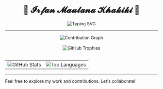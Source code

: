 
<h1 align="center">
  🌸 𝓘𝓻𝓯𝓪𝓷 𝓜𝓪𝓾𝓵𝓪𝓷𝓪 𝓚𝓱𝓪𝓴𝓲𝓴𝓲 🌸
</h1>

<p align="center">
  <img src="https://readme-typing-svg.herokuapp.com?font=Fira+Code&duration=3000&pause=1000&color=F7971E&center=true&vCenter=true&width=435&lines=Hi+There!+👋;Welcome+to+my+GitHub+Repository!;Enjoy+exploring+my+code+😊" alt="Typing SVG" />
</p>

---
<div align="center">

<!-- Contribution Graph -->
<img src="https://github-readme-activity-graph.vercel.app/graph?username=irfanmkh&theme=react-dark" alt="Contribution Graph" />
<br/><br/>

<!-- GitHub Trophies -->
<img src="https://github-profile-trophy.vercel.app/?username=irfanmkh&column=8&rank=SSS,SS,S,AAA,AA,A,B,C" alt="GitHub Trophies" />
<br/><br/>

<!-- GitHub Stats and Top Languages -->
<table>
  <tr>
    <td>
      <img src="https://github-readme-stats.vercel.app/api?username=irfanmkh&show_icons=true&theme=dracula" alt="GitHub Stats" />
    </td>
    <td>
      <img src="https://github-readme-stats.vercel.app/api/top-langs?username=irfanmkh&show_icons=true&locale=en&layout=compact" alt="Top Languages" />
    </td>
  </tr>
</table>

</div>


</div>




---

Feel free to explore my work and contributions. Let's collaborate!
